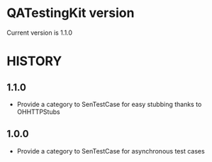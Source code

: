 # QATestingKit version

Current version is 1.1.0

# HISTORY

## 1.1.0
 - Provide a category to SenTestCase for easy stubbing thanks to OHHTTPStubs

## 1.0.0
 - Provide a category to SenTestCase for asynchronous test cases
